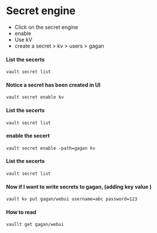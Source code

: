 # Secret engine

- Click on the secret engine  
- enable 
- Use kV
- create a secret  > kv > users > gagan 


#### List the secerts
```
vault secret list 
```
#### Notice a secret has been created in UI
```
vault secret enable kv 
```
#### List the secerts 
```
vault secret list 
```
#### enable the secert 
```
vault secret enable -path=gagan kv 
```
#### List the secerts 
```
vault secret list 
```
#### Now if I want to write secrets to gagan, (adding key value )
```
vault kv put gagan/webui username=abc password=123
```
#### How to read 

```
vaullt get gagan/webui 
 ```